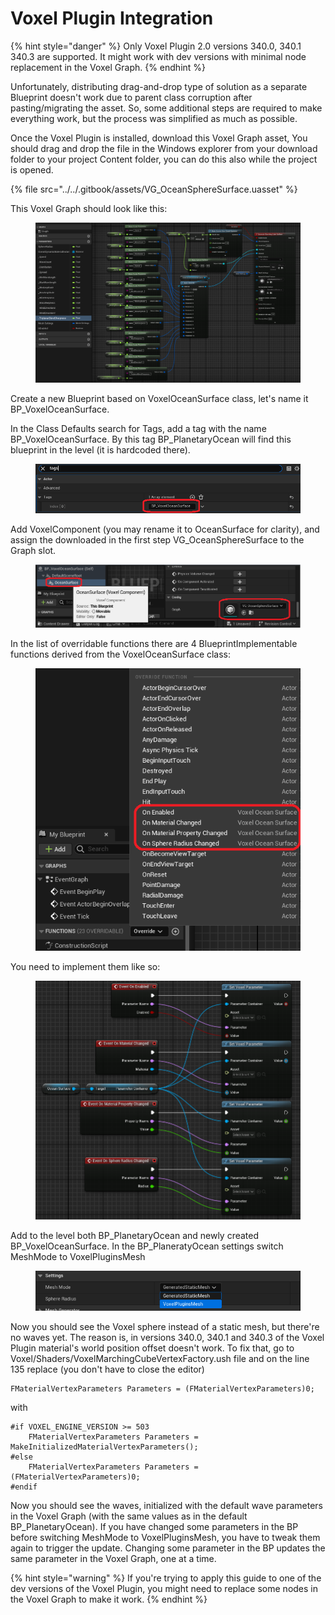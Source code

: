 # Voxel Plugin Integration

{% hint style="danger" %}
Only Voxel Plugin 2.0 versions 340.0, 340.1 340.3 are supported. It might work with dev versions with minimal node replacement in the Voxel Graph.
{% endhint %}

Unfortunately, distributing drag-and-drop type of solution as a separate Blueprint doesn't work due to parent class corruption after pasting/migrating the asset. So, some additional steps are required to make everything work, but the process was simplified as much as possible.

Once the Voxel Plugin is installed, download this Voxel Graph asset, You should drag and drop the file in the Windows explorer from your download folder to your project Content folder, you can do this also while the project is opened.

{% file src="../../.gitbook/assets/VG_OceanSphereSurface.uasset" %}

This Voxel Graph should look like this:

<figure><img src="../../.gitbook/assets/image (14).png" alt=""><figcaption></figcaption></figure>

Create a new Blueprint based on VoxelOceanSurface class, let's name it BP\_VoxelOceanSurface.

In the Class Defaults search for Tags, add a tag with the name BP\_VoxelOceanSurface. By this tag BP\_PlanetaryOcean will find this blueprint in the level (it is hardcoded there).

<figure><img src="../../.gitbook/assets/image (8).png" alt=""><figcaption></figcaption></figure>

Add VoxelComponent (you may rename it to OceanSurface for clarity), and assign the downloaded in the first step VG\_OceanSphereSurface to the Graph slot.

<div align="left">

<figure><img src="../../.gitbook/assets/image (5).png" alt=""><figcaption></figcaption></figure>

</div>

In the list of overridable functions there are 4 BlueprintImplementable functions derived from the VoxelOceanSurface class:

<div align="left">

<figure><img src="../../.gitbook/assets/image (15).png" alt=""><figcaption></figcaption></figure>

</div>

You need to implement them like so:

<figure><img src="../../.gitbook/assets/image (10).png" alt=""><figcaption></figcaption></figure>

Add to the level both BP\_PlanetaryOcean and newly created BP\_VoxelOceanSurface. In the BP\_PlaneratyOcean settings switch MeshMode to VoxelPluginsMesh

<figure><img src="../../.gitbook/assets/image (11).png" alt=""><figcaption></figcaption></figure>

Now you should see the Voxel sphere instead of a static mesh, but there're no waves yet. The reason is, in versions 340.0, 340.1 and 340.3 of the Voxel Plugin material's world position offset doesn't work. To fix that, go to Voxel/Shaders/VoxelMarchingCubeVertexFactory.ush file and on the line 135 replace (you don't have to close the editor)

```hlsl
FMaterialVertexParameters Parameters = (FMaterialVertexParameters)0;
```

with

```hlsl
#if VOXEL_ENGINE_VERSION >= 503
	FMaterialVertexParameters Parameters = MakeInitializedMaterialVertexParameters();
#else
	FMaterialVertexParameters Parameters = (FMaterialVertexParameters)0;
#endif
```

Now you should see the waves, initialized with the default wave parameters in the Voxel Graph (with the same values as in the default BP\_PlanetaryOcean). If you have changed some parameters in the BP before switching MeshMode to VoxelPluginsMesh, you have to tweak them again to trigger the update. Changing some parameter in the BP updates the same parameter in the Voxel Graph, one at a time.

{% hint style="warning" %}
If you're trying to apply this guide to one of the dev versions of the Voxel Plugin, you might need to replace some nodes in the Voxel Graph to make it work.
{% endhint %}
